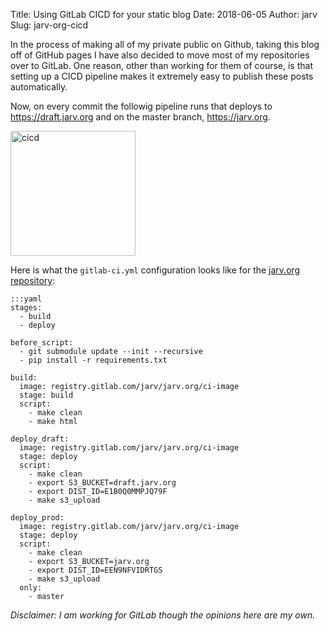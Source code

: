 Title: Using GitLab CICD for your static blog
Date: 2018-06-05
Author: jarv
Slug: jarv-org-cicd

In the process of making all of my private public on Github, taking this blog off of GitHub
pages I have also decided to move most of my repositories over to GitLab. 
One reason, other than working for them of course, is that setting up a CICD pipeline makes it 
extremely easy to publish these posts automatically.

Now, on every commit the followig pipeline runs that deploys to https://draft.jarv.org
and on the master branch, https://jarv.org.

<img style="width: 200px;" src="{attach}static/jarv-cicd.png" alt="cicd"/>

Here is what the `gitlab-ci.yml` configuration looks like for the [jarv.org repository](https://gitlab.com/jarv/jarv.org):

```
:::yaml
stages:
  - build
  - deploy

before_script:
  - git submodule update --init --recursive
  - pip install -r requirements.txt

build:
  image: registry.gitlab.com/jarv/jarv.org/ci-image
  stage: build
  script:
    - make clean
    - make html

deploy_draft:
  image: registry.gitlab.com/jarv/jarv.org/ci-image
  stage: deploy
  script:
    - make clean
    - export S3_BUCKET=draft.jarv.org
    - export DIST_ID=E1B0Q0MMPJQ79F
    - make s3_upload

deploy_prod:
  image: registry.gitlab.com/jarv/jarv.org/ci-image
  stage: deploy
  script:
    - make clean
    - export S3_BUCKET=jarv.org
    - export DIST_ID=EEN9NFVIDRTGS
    - make s3_upload
  only:
    - master
```

_Disclaimer: I am working for GitLab though the opinions here are my own._
